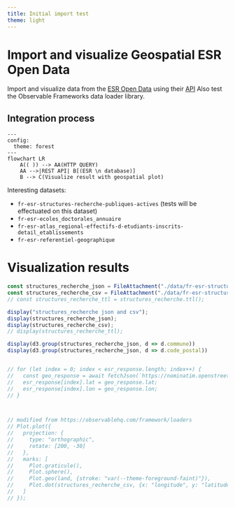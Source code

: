 ```yaml
---
title: Initial import test
theme: light
---
```


# Import and visualize Geospatial ESR Open Data

Import and visualize data from the [ESR Open Data](data.enseignementsup-recherche.gouv.fr) using their [API](https://data.enseignementsup-recherche.gouv.fr/api/explore/v2.1/console)
Also test the Observable Frameworks data loader library.

## Integration process

```mermaid
---
config:
  theme: forest
---
flowchart LR
    A(( )) --> AA(HTTP QUERY)
    AA -->|REST API| B[(ESR \n database)]
    B --> C(Visualize result with geospatial plot)

```

Interesting datasets:
- `fr-esr-structures-recherche-publiques-actives` (tests will be effectuated on this dataset)
- `fr-esr-ecoles_doctorales_annuaire`
- `fr-esr-atlas_regional-effectifs-d-etudiants-inscrits-detail_etablissements`
- `fr-esr-referentiel-geographique`

# Visualization results

```js echo
const structures_recherche_json = FileAttachment("./data/fr-esr-structures-recherche-publiques-actives.json").json();
const structures_recherche_csv = FileAttachment("./data/fr-esr-structures-recherche-publiques-actives.csv").csv();
// const structures_recherche_ttl = structures_recherche.ttl();
```

```js
display("structures_recherche json and csv");
display(structures_recherche_json);
display(structures_recherche_csv);
// display(structures_recherche_ttl);
```

```js
display(d3.group(structures_recherche_json, d => d.commune))
display(d3.group(structures_recherche_json, d => d.code_postal))
```

```js echo

// for (let index = 0; index < esr_response.length; index++) {
//   const geo_response = await fetchJson(`https://nominatim.openstreetmap.org/search?q=${esr_response[index].adresse}%2C%20${esr_response[index].commune}%2C%20${esr_response[index].code_postal}&format=${format}`).then((value) => JSON.stringify(value));
//   esr_response[index].lat = geo_response.lat;
//   esr_response[index].lon = geo_response.lon;
// }



// modified from https://observablehq.com/framework/loaders
// Plot.plot({
//   projection: {
//     type: "orthographic",
//     rotate: [200, -30]
//   },
//   marks: [
//     Plot.graticule(),
//     Plot.sphere(),
//     Plot.geo(land, {stroke: "var(--theme-foreground-faint)"}),
//     Plot.dot(structures_recherche_csv, {x: "longitude", y: "latitude", r: "magnitude", stroke: "#f43f5e"})
//   ]
// });
```